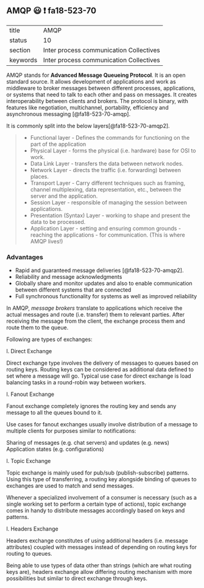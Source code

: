 ## AMQP :smiley: :exclamation: fa18-523-70

|          |                                         |
| -------- | --------------------------------------- |
| title    | AMQP                                    | 
| status   | 10                                      |
| section  | Inter process communication Collectives |
| keywords | Inter process communication Collectives |


AMQP stands for **Advanced Message Queueing Protocol**. It is an open
standard source. It allows development of applications and work as
middleware to broker messages between different processes,
applications, or systems that need to talk to each other and pass on
messages. It creates interoperability between clients and brokers. The
protocol is binary, with features like negotiation, multichannel,
portability, efficiency and asynchronous messaging [@fa18-523-70-amqp].

It is commonly split into the below layers[@fa18-523-70-amqp2].


> * Functional layer - Defines the commands for functioning on the part of the application
> * Physical Layer - forms the physical (i.e. hardware) base for OSI to work.
> * Data Link Layer - transfers the data between network nodes.
> * Network Layer - directs the traffic (i.e. forwarding) between places.
> * Transport Layer - Carry different techniques such as framing, channel multiplexing, data representation, etc., between the server and the application.
> * Session Layer - responsible of managing the session between applications.
> * Presentation (Syntax) Layer - working to shape and present the data to be processed.
> * Application Layer - setting and ensuring common grounds - reaching the applications - for communication. (This is where AMQP lives!)

### Advantages 

* Rapid and guaranteed message deliveries [@fa18-523-70-amqp2].
* Reliability and message acknowledgments
* Globally share and monitor updates and also to enable communication between different systems that are connected
* Full synchronous functionality for systems as well as improved reliability

In AMQP, *message brokers* translate to applications which receive the
actual messages and route (i.e. transfer) them to relevant
parties. After receiving the message from the client, the exchange
process them and route them to the queue. 

Following are types of exchanges:

l. Direct Exchange

Direct exchange type involves the delivery of messages to queues based
on routing keys. Routing keys can be considered as additional data
defined to set where a message will go. Typical use case for direct
exchange is load balancing tasks in a round-robin way between workers.


l. Fanout Exchange

Fanout exchange completely ignores the routing key and sends any
message to all the queues bound to it.

Use cases for fanout exchanges usually involve distribution of a
message to multiple clients for purposes similar to notifications:

Sharing of messages (e.g. chat servers) and updates (e.g. news)
Application states (e.g. configurations)

l. Topic Exchange

Topic exchange is mainly used for pub/sub (publish-subscribe)
patterns. Using this type of transferring, a routing key alongside
binding of queues to exchanges are used to match and send messages.

Whenever a specialized involvement of a consumer is necessary (such as
a single working set to perform a certain type of actions), topic
exchange comes in handy to distribute messages accordingly based on
keys and patterns.

l. Headers Exchange

Headers exchange constitutes of using additional headers (i.e. message
attributes) coupled with messages instead of depending on routing keys
for routing to queues.

Being able to use types of data other than strings (which are what
routing keys are), headers exchange allow differing routing mechanism
with more possibilities but similar to direct exchange through keys.
